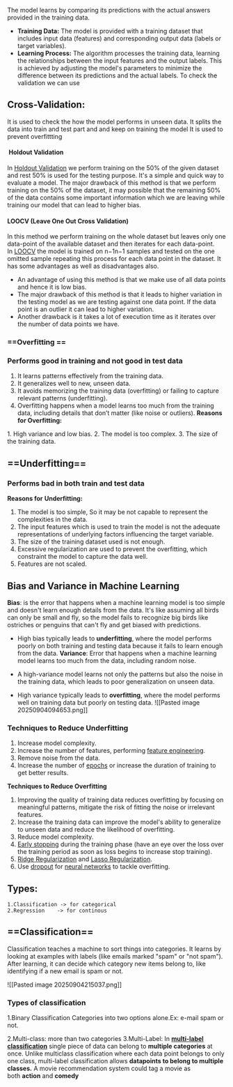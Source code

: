 
The model learns by comparing its predictions with the actual answers provided in the training data.

- ****Training Data:**** The model is provided with a training dataset that includes input data (features) and corresponding output data (labels or target variables).
- ****Learning Process:**** The algorithm processes the training data, learning the relationships between the input features and the output labels. This is achieved by adjusting the model's parameters to minimize the difference between its predictions and the actual labels.
To check the validation we can use 
## Cross-Validation:
It is used to check the how the model performs in unseen data.
It splits the data into train and test part and and keep on training the model
It is used to prevent overfittting

####  Holdout Validation

In [Holdout Validation](https://www.geeksforgeeks.org/software-engineering/introduction-of-holdout-method/) we perform training on the 50% of the given dataset and rest 50% is used for the testing purpose. It's a simple and quick way to evaluate a model. The major drawback of this method is that we perform training on the 50% of the dataset, it may possible that the remaining 50% of the data contains some important information which we are leaving while training our model that can lead to higher bias.

#### LOOCV (Leave One Out Cross Validation)

In this method we perform training on the whole dataset but leaves only one data-point of the available dataset and then iterates for each data-point. In [LOOCV](https://www.geeksforgeeks.org/r-language/loocvleave-one-out-cross-validation-in-r-programming/) the model is trained on n−1n−1 samples and tested on the one omitted sample repeating this process for each data point in the dataset. It has some advantages as well as disadvantages also.

- An advantage of using this method is that we make use of all data points and hence it is low bias.
- The major drawback of this method is that it leads to higher variation in the testing model as we are testing against one data point. If the data point is an outlier it can lead to higher variation.
- Another drawback is it takes a lot of execution time as it iterates over the number of data points we have.

### ==Overfitting ==
### Performs good in training and not good in test data
1. It learns patterns effectively from the training data.
2. It generalizes well to new, unseen data.
3. It avoids memorizing the training data (overfitting) or failing to capture relevant patterns (underfitting).
4. Overfitting happens when a model learns too much from the training data, including details that don’t matter (like noise or outliers).
****Reasons for Overfitting:****

1. High variance and low bias.
2. The model is too complex.
3. The size of the training data.

## ==Underfitting==
### Performs bad in both train and test data
****Reasons for**** ****Underfitting:****

1. The model is too simple, So it may be not capable to represent the complexities in the data.
2. The input features which is used to train the model is not the adequate representations of underlying factors influencing the target variable.
3. The size of the training dataset used is not enough.
4. Excessive regularization are used to prevent the overfitting, which constraint the model to capture the data well.
5. Features are not scaled.


## Bias and Variance in Machine Learning
****Bias****: is the error that happens when a machine learning model is too simple and doesn't learn enough details from the data. It's like assuming all birds can only be small and fly, so the model fails to recognize big birds like ostriches or penguins that can't fly and get biased with predictions.

- High bias typically leads to ****underfitting****, where the model performs poorly on both training and testing data because it fails to learn enough from the data.
****Variance****: Error that happens when a machine learning model learns too much from the data, including random noise.

- A high-variance model learns not only the patterns but also the noise in the training data, which leads to poor generalization on unseen data.
-  High variance typically leads to ****overfitting****, where the model performs well on training data but poorly on testing data.
![[Pasted image 20250904094653.png]]

### ****Techniques to Reduce Underfitting****

1. Increase model complexity.
2. Increase the number of features, performing [feature engineering](https://www.geeksforgeeks.org/machine-learning/what-is-feature-engineering/).
3. Remove noise from the data.
4. Increase the number of [epochs](https://www.geeksforgeeks.org/machine-learning/epoch-in-machine-learning/) or increase the duration of training to get better results.

****Techniques to Reduce Overfitting****

1. Improving the quality of training data reduces overfitting by focusing on meaningful patterns, mitigate the risk of fitting the noise or irrelevant features.
2. Increase the training data can improve the model's ability to generalize to unseen data and reduce the likelihood of overfitting.
3. Reduce model complexity.
4. [Early stopping](https://www.geeksforgeeks.org/machine-learning/regularization-by-early-stopping/) during the training phase (have an eye over the loss over the training period as soon as loss begins to increase stop training).
5. [Ridge Regularization](https://www.geeksforgeeks.org/machine-learning/lasso-vs-ridge-vs-elastic-net-ml/) and [Lasso Regularization](https://www.geeksforgeeks.org/machine-learning/implementation-of-lasso-regression-from-scratch-using-python/).
6. Use [dropout](https://www.geeksforgeeks.org/machine-learning/dropout-in-neural-networks/) for [neural networks](https://www.geeksforgeeks.org/machine-learning/neural-networks-a-beginners-guide/) to tackle overfitting.

## Types:
	1.Classification -> for categorical
	2.Regression    -> for continous
	
## ==Classification==
Classification teaches a machine to sort things into categories. It learns by looking at examples with labels (like emails marked "spam" or "not spam"). After learning, it can decide which category new items belong to, like identifying if a new email is spam or not.

![[Pasted image 20250904215037.png]]
### Types of classification
1.Binary Classification
	Categories into two options alone.Ex: e-mail spam or not.

2.Multi-class:
	more than two categories
3.Multi-Label:
In [****multi-label classification****](https://www.geeksforgeeks.org/machine-learning/an-introduction-to-multilabel-classification/) single piece of data can belong to ****multiple categories**** at once. Unlike multiclass classification where each data point belongs to only one class, multi-label classification allows ****datapoints to belong to multiple classes.**** A movie recommendation system could tag a movie as both ****action**** and ****comedy****

